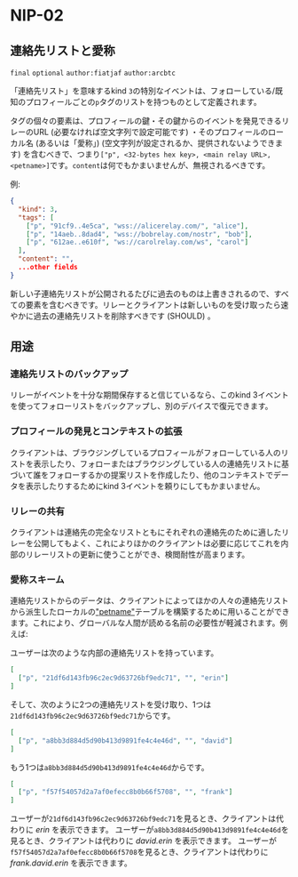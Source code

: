 NIP-02
======

連絡先リストと愛称
-------------------------

`final` `optional` `author:fiatjaf` `author:arcbtc`

「連絡先リスト」を意味するkind `3`の特別なイベントは、フォローしている/既知のプロフィールごとの`p`タグのリストを持つものとして定義されます。

タグの個々の要素は、プロフィールの鍵・その鍵からのイベントを発見できるリレーのURL (必要なければ空文字列で設定可能です) ・そのプロフィールのローカル名 (あるいは「愛称」) (空文字列が設定されるか、提供されないようできます) を含むべきで、つまり`["p", <32-bytes hex key>, <main relay URL>, <petname>]`です。`content`は何でもかまいませんが、無視されるべきです。

例:

```json
{
  "kind": 3,
  "tags": [
    ["p", "91cf9..4e5ca", "wss://alicerelay.com/", "alice"],
    ["p", "14aeb..8dad4", "wss://bobrelay.com/nostr", "bob"],
    ["p", "612ae..e610f", "ws://carolrelay.com/ws", "carol"]
  ],
  "content": "",
  ...other fields
}
```

新しい子連絡先リストが公開されるたびに過去のものは上書きされるので、すべての要素を含むべきです。リレーとクライアントは新しいものを受け取ったら速やかに過去の連絡先リストを削除すべきです (SHOULD) 。

## 用途

### 連絡先リストのバックアップ

リレーがイベントを十分な期間保存すると信じているなら、このkind 3イベントを使ってフォローリストをバックアップし、別のデバイスで復元できます。

### プロフィールの発見とコンテキストの拡張

クライアントは、ブラウジングしているプロフィールがフォローしている人のリストを表示したり、フォローまたはブラウジングしている人の連絡先リストに基づいて誰をフォローするかの提案リストを作成したり、他のコンテキストでデータを表示したりするためにkind 3イベントを頼りにしてもかまいません。

### リレーの共有

クライアントは連絡先の完全なリストともにそれぞれの連絡先のために適したリレーを公開してもよく、これによりほかのクライアントは必要に応じてこれを内部のリレーリストの更新に使うことができ、検閲耐性が高まります。

### 愛称スキーム

連絡先リストからのデータは、クライアントによってほかの人々の連絡先リストから派生したローカルの["petname"](http://www.skyhunter.com/marcs/petnames/IntroPetNames.html)テーブルを構築するために用いることができます。これにより、グローバルな人間が読める名前の必要性が軽減されます。例えば:

ユーザーは次のような内部の連絡先リストを持っています。

```json
[
  ["p", "21df6d143fb96c2ec9d63726bf9edc71", "", "erin"]
]
```

そして、次のように2つの連絡先リストを受け取り、1つは`21df6d143fb96c2ec9d63726bf9edc71`からです。

```json
[
  ["p", "a8bb3d884d5d90b413d9891fe4c4e46d", "", "david"]
]
```

もう1つは`a8bb3d884d5d90b413d9891fe4c4e46d`からです。

```json
[
  ["p", "f57f54057d2a7af0efecc8b0b66f5708", "", "frank"]
]
```

ユーザーが`21df6d143fb96c2ec9d63726bf9edc71`を見るとき、クライアントは代わりに _erin_ を表示できます。
ユーザーが`a8bb3d884d5d90b413d9891fe4c4e46d`を見るとき、クライアントは代わりに _david.erin_ を表示できます。
ユーザーが`f57f54057d2a7af0efecc8b0b66f5708`を見るとき、クライアントは代わりに _frank.david.erin_ を表示できます。

